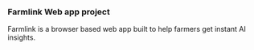 ### Farmlink Web app project 
Farmlink is a browser based web app built to help farmers get instant AI insights.

